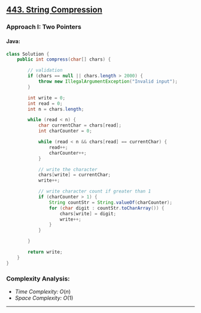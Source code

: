 ## [443. String Compression](https://leetcode.com/problems/string-compression/)

### Approach I: Two Pointers

#### Java:
```java
class Solution {
    public int compress(char[] chars) {

        // validation
        if (chars == null || chars.length > 2000) {
            throw new IllegalArgumentException("Invalid input");
        }

        int write = 0;
        int read = 0;
        int n = chars.length;

        while (read < n) {
            char currentChar = chars[read];
            int charCounter = 0;

            while (read < n && chars[read] == currentChar) {
                read++;
                charCounter++;
            }

            // write the character
            chars[write] = currentChar;
            write++;

            // write character count if greater than 1
            if (charCounter > 1) {
                String countStr = String.valueOf(charCounter);
                for (char digit : countStr.toCharArray()) {
                    chars[write] = digit;
                    write++;
                }
            }

        }

        return write;
    }
}
```

[//]: # (#### Go:)

[//]: # (```go)

[//]: # (func solution&#40;&#41; {)

[//]: # ()
[//]: # (})

[//]: # (```)

### Complexity Analysis:

- *Time Complexity:* $O(n)$
- *Space Complexity:* $O(1)$


---

